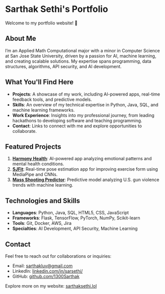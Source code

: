 # Sarthak Sethi's Portfolio

Welcome to my portfolio website! 🌟

## About Me
I’m an Applied Math Computational major with a minor in Computer Science at San Jose State University, driven by a passion for AI, machine learning, and creating scalable solutions. My expertise spans programming, data structures, algorithms, API security, and AI development.

## What You'll Find Here
- **Projects**: A showcase of my work, including AI-powered apps, real-time feedback tools, and predictive models.
- **Skills**: An overview of my technical expertise in Python, Java, SQL, and machine learning frameworks.
- **Work Experience**: Insights into my professional journey, from leading hackathons to developing software and teaching programming.
- **Contact**: Links to connect with me and explore opportunities to collaborate.

## Featured Projects
1. **[Harmony Health](https://github.com/1300Sarthak/HarmonyHealth/)**: AI-powered app analyzing emotional patterns and mental health conditions.
2. **[SJFit](https://github.com/1300Sarthak/SJFIT/)**: Real-time pose estimation app for improving exercise form using MediaPipe and CNNs.
3. **[Mass Shooting Predictor](https://github.com/1300Sarthak/)**: Predictive model analyzing U.S. gun violence trends with machine learning.

## Technologies and Skills
- **Languages**: Python, Java, SQL, HTML5, CSS, JavaScript
- **Frameworks**: Flask, TensorFlow, PyTorch, NumPy, Scikit-learn
- **Tools**: Git, Docker, AWS, Jira
- **Specialties**: AI Development, API Security, Machine Learning

## Contact
Feel free to reach out for collaborations or inquiries:
- Email: [sarthakluv@gmail.com](mailto:sarthakluv@gmail.com)
- LinkedIn: [linkedin.com/in/sarsethi/](https://www.linkedin.com/in/sarsethi/)
- GitHub: [github.com/1300Sarthak](https://github.com/1300Sarthak)

Explore more on my website: [sarthaksethi.lol](https://www.sarthaksethi.lol)
